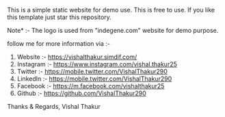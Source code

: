 This is a simple static website for demo use.
This is free to use.
If you like this template just star this repository.

Note* :- The logo is used from "indegene.com" website for demo purpose.

follow me for more information via :-
1. Website :- https://vishalthakur.simdif.com/
2. Instagram :- https://www.instagram.com/vishal.thakur25
3. Twitter :- https://mobile.twitter.com/VishalThakur290
4. LinkedIn :- https://mobile.twitter.com/VishalThakur290
5. Facebook :- https://m.facebook.com/vishalthakur25
6. Github :- https://github.com/VishalThakur290

Thanks & Regards,
Vishal Thakur
